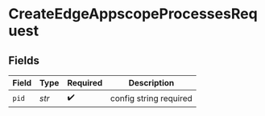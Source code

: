 # CreateEdgeAppscopeProcessesRequest


## Fields

| Field                  | Type                   | Required               | Description            |
| ---------------------- | ---------------------- | ---------------------- | ---------------------- |
| `pid`                  | *str*                  | :heavy_check_mark:     | config string required |